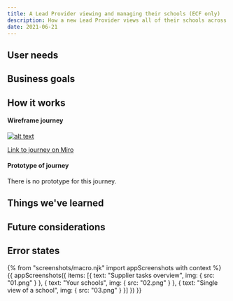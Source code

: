 ```yaml
---
title: A Lead Provider viewing and managing their schools (ECF only)
description: How a new Lead Provider views all of their schools across cohorts, and manages them on an individual basis
date: 2021-06-21
---
```


## User needs

## Business goals

## How it works

#### Wireframe journey
[![alt text](/images/manage-training/nominating-an-induction-tutor/wire-flow.jpg)](/images/manage-training/nominating-an-induction-tutor/wire-flow.jpg)

[Link to journey on Miro](https://miro.com/app/board/o9J_ldVNkCY=/?moveToWidget=3074457354086350072&cot=14)

#### Prototype of journey
There is no prototype for this journey.

## Things we've learned

## Future considerations

## Error states

{% from "screenshots/macro.njk" import appScreenshots with context %}
{{ appScreenshots({
  items: [{
      text: "Supplier tasks overview",
      img: { src: "01.png" }
    }, {
      text: "Your schools",
      img: { src: "02.png" }
    }, {
      text: "Single view of a school",
      img: { src: "03.png" }
    }]
}) }}
